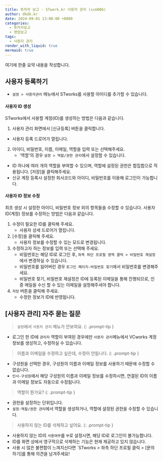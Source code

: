 ```yaml
---
title: 투자자 보고 - STwork.kr 사용자 관리 (scm006)
author: dkdk.kr
date: 2024-09-01 13:00:00 +0800
categories:
  - 투자자보고
  - 영업보고
tags:
  - 사용자 관리
render_with_liquid: true
mermaid: true
---
```


여기에 한줄 요약 내용을 작성합니다. 


## 사용자 등록하기

- `설정 > 사용자관리` 메뉴에서 STworks를 사용할 아이디를 추가할 수 있습니다.

#### 사용자 ID 생성

STworks에서 사용할 계정(ID)를 생성하는 방법은 다음과 같습니다.

1. 사용자 관리 화면에서 [신규등록] 버튼을 클릭합니다.
  - 사용자 등록 드로어가 열립니다.
2. 아이디, 비밀번호, 이름, 이메일, 역할을 입력 또는 선택해주세요.
	- '역할'의 경우 `설정 > 역할/권한 관리`에서 설정할 수 있습니다.
  - ID 하나에 여러 개의 역할을 부여할 수 있으며, 역할에 설정된 권한은 합집합으로 적용됩니다.
    [저장]을 클릭해주세요.
- 신규 계정 등록시 설정한 회사코드와 아이디, 비밀번호를 이용해 로그인이 가능합니다.

#### 사용자 ID 정보 수정

최초 생성 시 설정한 아이디, 비밀번호 정보 외의 항목들을 수정할 수 있습니다.
사용자 ID(계정) 정보를 수정하는 방법은 다음과 같습니다.

1. 수정이 필요한 ID를 클릭해 주세요.
	- 사용자 상세 드로어가 열립니다. 
2. [수정]을 클릭해 주세요.
	- 사용자 정보를 수정할 수 있는 모드로 변경됩니다.
3. 수정하고자 하는 정보를 입력 또는 선택해 주세요.
	- 비밀번호는 해당 ID로 로그인 후, `좌측 하단 프로필 영역 클릭 > 비밀번호 재설정`에서 변경하실 수 있습니다.
	- 비밀번호를 잃어버린 경우 `로그인 페이지-비밀번호 찾기`에서 비밀번호를 변경해주세요.
	- 비밀번호 찾기, 비밀번호 재설정은 ID에 등록된 이메일을 통해 진행되므로, 인증 메일을 수신 할 수 있는 이메일을 설정해주셔야 합니다.
4. `저장` 버튼을 클릭해 주세요.
	- 수정한 정보가 ID에 반영됩니다.

## [사용자 관리] 자주 묻는 질문

> `설정`에서 `사용자 관리` 메뉴가 안보여요.
{: .prompt-tip }
- 로그인 한 ID에 `관리자` 역할이 부여된 경우에만 `사용자 관리`메뉴에서 VCworks 계정 정보를 생성하고, 수정하실 수 있습니다.
 
> 이름과 이메일을 수정하고 싶은데, 수정이 안됩니다.
{: .prompt-tip }
- 구성원을 선택한 경우, 구성원의 이름과 이메일 정보를 사용하기 때문에 수정할 수 없습니다.
- `인사-구성원`에서 해당 구성원의 이름과 이메일 정보를 수정하시면, 연결된 ID의 이름과 이메일 정보도 자동으로 수정됩니다.

> 역할이 뭔가요? 
{: .prompt-tip }
- 권한을 설정하는 단위입니다.
- `설정-역할/권한 관리`에서 역할을 생성하거나, 역할에 설정된 권한을 수정할 수 있습니다.

> 사용하지 않는 ID를 삭제하고 싶어요.
{: .prompt-tip }
- 사용하지 않는 ID의 `사용여부`를 `부`로 설정시면, 해당 ID로 로그인이 불가능합니다.
- ID를 화면 상에서 영구적으로 삭제하는 기능은 현재 제공하고 있지 않습니다.
- 사용 시 많은 불편함이 느껴지신다면 `STworks > 좌측 하단 프로필 클릭 > [문의하기]를 통해 의견을 남겨주세요!